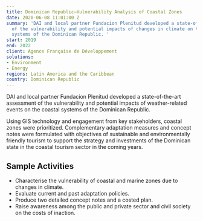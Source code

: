 ```yaml
---
title: Dominican Republic—Vulnerability Analysis of Coastal Zones
date: 2020-06-08 11:01:00 Z
summary: 'DAI and local partner Fundacion Plenitud developed a state-of-the-art assessment
  of the vulnerability and potential impacts of changes in climate on the coastal
  systems of the Dominican Republic. '
start: 2019
end: 2022
client: Agence Française de Développement
solutions:
- Environment
- Energy
regions: Latin America and the Caribbean
country: Dominican Republic
---
```


DAI and local partner Fundacion Plenitud developed a state-of-the-art assessment of the vulnerability and potential impacts of weather-related events on the coastal systems of the Dominican Republic. 

Using GIS technology and engagement from key stakeholders, coastal zones were prioritized. Complementary adaptation measures and concept notes were formulated with objectives of sustainable and environmentally friendly tourism to support the strategy and investments of the Dominican state in the coastal tourism sector in the coming years.

## Sample Activities

* Characterise the vulnerability of coastal and marine zones due to changes in climate.
* Evaluate current and past adaptation policies.
* Produce two detailed concept notes and a costed plan.
* Raise awareness among the public and private sector and civil society on the costs of inaction.